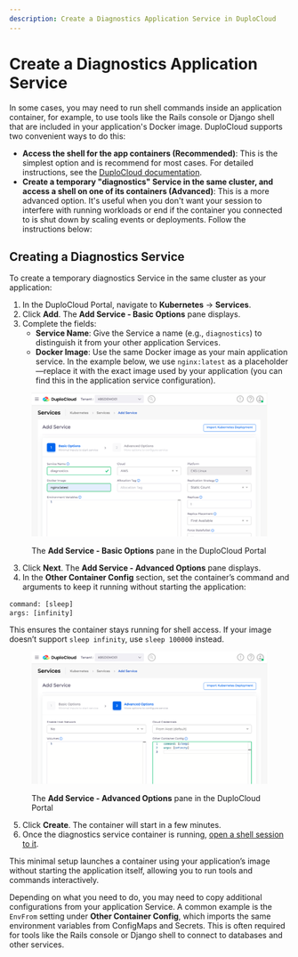 ```yaml
---
description: Create a Diagnostics Application Service in DuploCloud
---
```


# Create a Diagnostics Application Service

In some cases, you may need to run shell commands inside an application container, for example, to use tools like the Rails console or Django shell that are included in your application's Docker image. DuploCloud supports two convenient ways to do this:

* **Access the shell for the app containers (Recommended)**: This is the simplest option and is recommend for most cases. For detailed instructions, see the [DuploCloud documentation](../overview/prerequisites/kubectl-shell.md).
* **Create a temporary "diagnostics" Service in the same cluster, and access a shell on one of its containers (Advanced)**: This is a more advanced option. It's useful when you don't want your session to interfere with running workloads or end if the container you connected to is shut down by scaling events or deployments. Follow the instructions below:&#x20;

## Creating a Diagnostics Service

To create a temporary diagnostics Service in the same cluster as your application:

1. In the DuploCloud Portal, navigate to **Kubernetes** -> **Services**.&#x20;
2. Click **Add**. The **Add Service - Basic Options** pane displays.&#x20;
3. Complete the fields:
   * **Service Name**: Give the Service a name (e.g., `diagnostics`) to distinguish it from your other application Services.
   * **Docker Image**: Use the same Docker image as your main application service. In the example below, we use `nginx:latest` as a placeholder—replace it with the exact image used by your application (you can find this in the application service configuration).

<figure><img src="../.gitbook/assets/name-and-image.png" alt=""><figcaption><p>The <strong>Add Service - Basic Options</strong> pane in the DuploCloud Portal</p></figcaption></figure>

3. Click **Next**. The **Add Service - Advanced Options** pane displays.
4. In the **Other Container Config** section, set the container’s command and arguments to keep it running without starting the application:

```
command: [sleep]
args: [infinity]
```

This ensures the container stays running for shell access. If your image doesn’t support `sleep infinity`, use `sleep 100000` instead.

<figure><img src="../.gitbook/assets/command-and-args.png" alt=""><figcaption><p>The <strong>Add Service - Advanced Options</strong> pane in the DuploCloud Portal</p></figcaption></figure>

5. Click **Create**. The container will start in a few minutes.
6. Once the diagnostics service container is running, [open a shell session to it](../overview/prerequisites/kubectl-shell.md).

This minimal setup launches a container using your application’s image without starting the application itself, allowing you to run tools and commands interactively.

Depending on what you need to do, you may need to copy additional configurations from your application Service. A common example is the `EnvFrom` setting under **Other Container Config**, which imports the same environment variables from ConfigMaps and Secrets. This is often required for tools like the Rails console or Django shell to connect to databases and other services.
